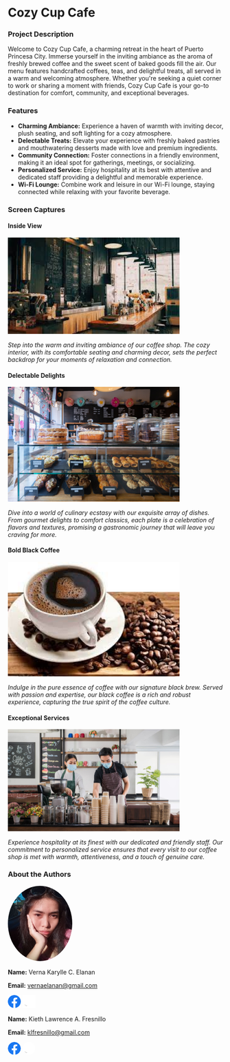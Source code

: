 # Cozy Cup Cafe

### Project Description
Welcome to Cozy Cup Cafe, a charming retreat in the heart of Puerto Princesa City. Immerse yourself in the inviting ambiance as the aroma of freshly brewed coffee and the sweet scent of baked goods fill the air. Our menu features handcrafted coffees, teas, and delightful treats, all served in a warm and welcoming atmosphere. Whether you're seeking a quiet corner to work or sharing a moment with friends, Cozy Cup Cafe is your go-to destination for comfort, community, and exceptional beverages.

### Features

- **Charming Ambiance:** Experience a haven of warmth with inviting decor, plush seating, and soft lighting for a cozy atmosphere.
- **Delectable Treats:** Elevate your experience with freshly baked pastries and mouthwatering desserts made with love and premium ingredients.
- **Community Connection:** Foster connections in a friendly environment, making it an ideal spot for gatherings, meetings, or socializing.
- **Personalized Service:** Enjoy hospitality at its best with attentive and dedicated staff providing a delightful and memorable experience.
- **Wi-Fi Lounge:** Combine work and leisure in our Wi-Fi lounge, staying connected while relaxing with your favorite beverage.




### Screen Captures
#### Inside View
<img src="inside.jpg" alt="Inside View" width="400"/>

*Step into the warm and inviting ambiance of our coffee shop. The cozy interior, with its comfortable seating and charming decor, sets the perfect backdrop for your moments of relaxation and connection.*

#### Delectable Delights
<img src="foods.jpg" alt="Foods" width="400"/>

*Dive into a world of culinary ecstasy with our exquisite array of dishes. From gourmet delights to comfort classics, each plate is a celebration of flavors and textures, promising a gastronomic journey that will leave you craving for more.*

#### Bold Black Coffee
<img src="blackcoffee.jpg" alt="Black Coffee" width="400"/>

*Indulge in the pure essence of coffee with our signature black brew. Served with passion and expertise, our black coffee is a rich and robust experience, capturing the true spirit of the coffee culture.*

#### Exceptional Services
<img src="service.jpg" alt="Service" width="400"/>

*Experience hospitality at its finest with our dedicated and friendly staff. Our commitment to personalized service ensures that every visit to our coffee shop is met with warmth, attentiveness, and a touch of genuine care.*




### About the Authors

<img src="verna.jpg" alt="Verna Karylle C." width="150" style="border-radius: 50%">

**Name:** Verna Karylle C. Elanan

**Email:** vernaelanan@gmail.com

[<img src="Facebook.png" alt="Facebook" width="30">](https://web.facebook.com/vernakharylle.elanan) 
[<img src="Github.png" alt="GitHub" width="30">](https://github.com/vernakarylle)

**Name:** Kieth Lawrence A. Fresnillo

**Email:** klfresnillo@gmail.com

<a href="https://www.facebook.com/Kieth.Fres">
<img src="Facebook.png" alt="profile pic" width="30" style=border-radius:50%></a>
<a href="https://github.com/kit909">
<img src="Github.png" alt="profile pic" width="30" style=border-radius:50%></a>



